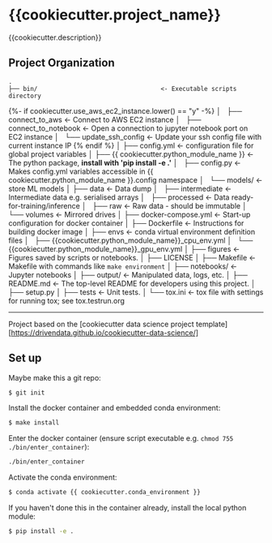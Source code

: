 {{cookiecutter.project_name}}
==============================

{{cookiecutter.description}}

Project Organization
------------
    .
    ├── bin/                                  <- Executable scripts directory
{%- if cookiecutter.use_aws_ec2_instance.lower() == "y" -%}
    │   ├── connect_to_aws                    <- Connect to AWS EC2 instance
    │   ├── connect_to_notebook               <- Open a connection to jupyter notebook port on EC2 instance
    │   └── update_ssh_config                  <- Update your ssh config file with current instance IP
{% endif %}
    │
    ├── config.yml                             <- configuration file for global project variables
    │
    ├── {{ cookiecutter.python_module_name }} <- The python package, **install with 'pip install -e .'**
    │   ├── config.py                          <- Makes config.yml variables accessible in {{ cookiecutter.python_module_name }}.config namespace
    │   └── models/                           <- store ML models
    │
    ├── data                                  <- Data dump
    │   ├── intermediate                      <- Intermediate data e.g. serialised arrays
    │   ├── processed                         <- Data ready-for-training/inference
    │   ├── raw                               <- Raw data - should be immutable
    │   └── volumes                           <- Mirrored drives
    │
    ├── docker-compose.yml          <- Start-up configuration for docker container
    │
    ├── Dockerfile                   <- Instructions for building docker image
    │
    ├── envs                        <- conda virtual environment definition files
    │   ├── {{cookiecutter.python_module_name}}_cpu_env.yml
    │   └── {{cookiecutter.python_module_name}}_gpu_env.yml
    │
    ├── figures                      <- Figures saved by scripts or notebooks.
    │
    ├── LICENSE
    │
    ├── Makefile                     <- Makefile with commands like `make environment`
    │
    ├── notebooks/                  <- Jupyter notebooks
    │
    ├── output/                     <- Manipulated data, logs, etc.
    │
    ├── README.md                   <- The top-level README for developers using this project.
    │
    ├── setup.py
    │
    ├── tests                       <- Unit tests.
    │
    └── tox.ini                     <- tox file with settings for running tox; see tox.testrun.org


--------

Project based on the [cookiecutter data science project template][https://drivendata.github.io/cookiecutter-data-science/]

Set up
------------

Maybe make this a git repo:

```bash
$ git init
```

Install the docker container and embedded conda environment:

```bash
$ make install
```

Enter the docker container (ensure script executable e.g. `chmod 755 ./bin/enter_container`):

```bash
./bin/enter_container
```

Activate the conda environment:

```bash
$ conda activate {{ cookiecutter.conda_environment }}
```

If you haven't done this in the container already, install the local python module:

```bash
$ pip install -e .
```
